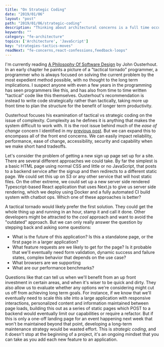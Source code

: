 ```yaml
---
title: "On Strategic Coding"
date: "2019/01/06"
layout: "post"
path: "2019/01/06/strategic-coding"
description: "Thinking about architectural concerns is a full time occupation"
keywords: ""
category: "fe-architecture"
topics: ['Architecture', 'JavaScript']
key: "strategies-tactics-moves"
readNext: "fe-concerns,react-confessions,feedback-loops"
---
```


I'm currently reading [A Philosophy Of Software Design](https://amzn.to/2Elk5g8) by John Ousterhout.  In an early chapter he paints a picture of a "tactical tornado" programmer, a programmer who is always focused on solving the current problem by the most expedient method possible, with no thought to the long term implications.  I suspect anyone with even a few years in the programming has seen programmers like this, and has also from time to time written "tactical" code like this themselves.  Ousterhout's recommendation is instead to write code strategically rather than tactically, taking more up front time to plan the structure for the benefit of longer term productivity.

Ousterhout focuses his examination of tactical vs strategic coding on the issue of complexity.  Complexity as he defines it is anything that makes the system difficult to work with.  It is the root issue behind much of the *ease of change* concern I identified in my [previous post][fe-concerns].  But we can expand this to encompass all of the front end concerns.  We can easily impact reliability, performance, ease of change, accessibility, security and capability when we make short hand tradeoffs.

Let's consider the problem of getting a new sign up page set up for a site.  There are several different approaches we could take.  By far the simplest is a basic HTML page using normal CSS and little or no JavaScript, that posts to a backend service after the signup and then redirects to a different static page.  We could set this up on S3 or any other service that will host static files.  On the other extreme, we could set up a new server side rendered Typescript-based React application that uses Next.js to give us server side rendering, which we deploy using Docker and a fully automated CI build system with chatbot ops.  Which one of these approaches is better?

A tactical tornado would likely prefer the first solution.  They could get the whole thing up and running in an hour, stamp it and call it done.  Other developers might be attracted to the *cool* approach and want to avoid the "outdated" approach.  But we can only really answer the question by stepping back and asking some questions:

- What is the future of this application?  Is this a standalone page, or the first page in a larger application?
- What feature requests are we likely to get for the page?  Is it probable that we'll eventually need form validation, dynamic success and failure states, complex behavior that depends on the use case?
- What browsers are we supporting
- What are our performance benchmarks?

Questions like that can tell us when we'll benefit from an up front investment in certain areas, and when it's wiser to be quick and dirty.  They also allow us to evaluate whether any options we're considering might cut us off from achieving long term goals.  For instance, if we know that we'll eventually need to scale this site into a large application with responsive interactions, personalized content and information maintained between page loads, building this out as a series of static pages which POST to a backend would eventually limit our capabilities or require a refactor.  But if this is only a one-off landing page for an event happening next week that won't be maintained beyond that point, developing a long-term maintenance strategy would be wasted effort.  This is *strategic coding*, and it doesn't stop at the beginning of a project, it's an ongoing mindset that you can take as you add each new feature to an application.


[fe-concerns]: https://benmccormick.org/2018/12/30/the-concerns-of-fe-architecture/
